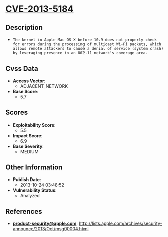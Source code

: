 
# [CVE-2013-5184](http://lists.apple.com/archives/security-announce/2013/Oct/msg00004.html)

## Description

- `The kernel in Apple Mac OS X before 10.9 does not properly check for errors during the processing of multicast Wi-Fi packets, which allows remote attackers to cause a denial of service (system crash) by leveraging presence in an 802.11 network's coverage area.`

## Cvss Data

- **Access Vector**:
  - ADJACENT_NETWORK
- **Base Score**:
  - 5.7

## Scores

- **Exploitability Score**:
  - 5.5
- **Impact Score**:
  - 6.9
- **Base Severity**:
  - MEDIUM

## Other Information

- **Publish Date**:
  - 2013-10-24 03:48:52
- **Vulnerability Status**:
  - Analyzed

## References

- **product-security@apple.com**: http://lists.apple.com/archives/security-announce/2013/Oct/msg00004.html
